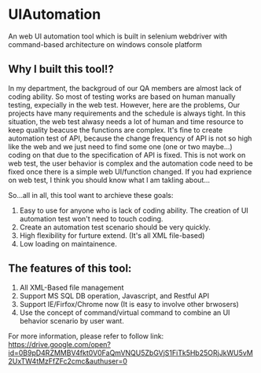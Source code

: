 # UIAutomation
An web UI automation tool which is built in selenium webdriver with command-based architecture on windows console platform

Why I built this tool!?<br />  
-----------------------
In my department, the backgroud of our QA members are almost lack of coding ability.
So most of testing works are based on human manually testing, expecially in the web test.
However, here are the problems,
Our projects have many requirements and the schedule is always tight. In this situation, the web test alwasy needs a lot of human and time resource to keep quality beacuse the functions are complex.
It's fine to create automation test of API, because the change frequency of API is not so high like the web and we just
need to find some one (one or two maybe...) coding on that due to the specification of API is fixed.
    This is not work on web test, the user behavior is complex and the automation code need to be fixed once there is a simple web UI/function changed.
    If you had exprience on web test, I think you should know what I am takling about...

So...all in all, this tool want to archieve these goals:<br />  
1. Easy to use for anyone who is lack of coding ability. The creation of UI automation test won't need to touch coding.<br />  
2. Create an automation test scenario should be very quickly.<br />  
3. High flexibility for furture extend. (It's all XML file-based)<br />  
4. Low loading on maintainence.<br />  

The features of this tool:
--------------------------
1. All XML-Based file management<br />  
2. Support MS SQL DB operation, Javascript, and Restful API<br />  
3. Support IE/Firfox/Chrome now (It is easy to involve other brwosers)<br />  
4. Use the concept of command/virtual command to combine an UI behavior scenario by user want.<br />  

For more information, please refer to follow link:
https://drive.google.com/open?id=0B9pD4RZMMBV4fkt0V0FaQmVNQU5ZbGVjS1FiTk5Hb25ORjJkWU5vM2UxTW4tMzFfZFc2cmc&authuser=0





